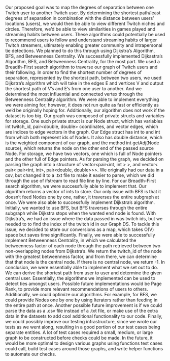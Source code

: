 Our proposed goal was to map the degrees of separation between one Twitch user to another Twitch user. By determining the shortest path/least degrees of separation in combination with the distance between users’ locations (users), we would then be able to view different Twitch niches and circles. Therefore, we’d be able to view similarities in games played and streaming habits between users. These algorithms could potentially be used to recommend users to follow and understand streaming habits of larger Twitch streamers, ultimately enabling greater community and intrapersonal tie detections. We planned to do this through using Dijkstra’s Algorithm, BFS, and Betweenness Centrality. We successfully implemented Dijkastra’s Algorithm, BFS, and Betweenness Centrality, for the most part. We used a Breadth-First search algorithm to traverse our graph of Twitch users and their following. In order to find the shortest number of degrees of separation, represented by the shortest path, between two users, we used Dijkstra’s algorithm which will take in the edges E and vertices V and output the shortest path of V’s and E’s from one user to another. And we determined the most influential and connected vertex through the Betweenness Centrality algorithm. We were able to implement everything we were aiming for; however, it does not run quite as fast or efficiently as we’d be originally hoping for. Additionally, our algorithm does not work if the dataset is too big.
Our graph was composed of private structs and variables for storage. One such private struct is our Node struct, which has variables int twitch_id, pair<double, double> coordinates, and vector<int> edges, which are indices to edge vectors in the graph. Our Edge struct has int to and int from which both represent ids of Nodes. It also has double distance, which is the weighted component of our graph, and the method int getAdj(Node source), which returns the node on the other end of the passed source Node. For storage, we have two vectors, one which is full of Node pointers and the other full of Edge pointers. As for parsing the graph, we decided on parsing the graph into a structure of vector<pair<int, int > >, and vector< pair< pair<int, int>, pair<double, double>>>. We originally had our data in a csv, but changed it to a .txt file to make it easier to parse, which we did through the use of ifstream to read file line by line. 
For our Breadth-First search algorithm, we were successfully able to implement that. Our algorithm returns a vector of ints to store. Our only issue with BFS is that it doesn’t feed Nodes one by one, rather, it traverses the entire subgraph at once. We were also able to successfully implement Dijkstra’s algorithm. Initially, we wanted to use BFS, but BFS traverses through the entire subgraph while Dijkstra stops when the wanted end node is found. With Dijkstra’s, we had an issue where the data passed in was twitch ids, but we needed to to find the index of the twitch id in our Graph DS. To tackle this issue, we decided to store our conversions as a map, which takes O(V) space but saves time significantly. Finally, we were able to successfully implement Betweenness Centrality, in which we calculated the betweenness factor of each node through the path retrieved between two non-overlapping nodes from Dijkstra’s. We return the twitch_id of the node with the greatest betweenness factor, and from there, we can determine that that node is the central node. If there is no central node, we return -1. 
In conclusion, we were essentially able to implement what we set out to do. We can derive the shortest path from user to user and determine the given central user. Essentially, the algorithms we implemented can be used to detect ties amongst users. Possible future implementations would be Page Rank, to provide more relevant recommendations of users to others. Additionally, we could optimize our algorithms. For example, for BFS, we could provide Nodes one by one by using Iterators rather than feeding in the entire path at once. Another possible future improvement is if we could parse the data as a .csv file instead of a .txt file, or make use of the extra data in the datasets to add cool additional functionality to our code. Finally, we could possibly improve our testing infrastructure, since we wrote our tests as we went along, resulting in a good portion of  our test cases being separate entities. A lot of test cases required a small, medium, or large graph to be constructed before checks could be made. In the future, it would be more optimal to design various graphs using functions test cases could call, build test cases around those graphs, and write helper functions to automate our checks.
